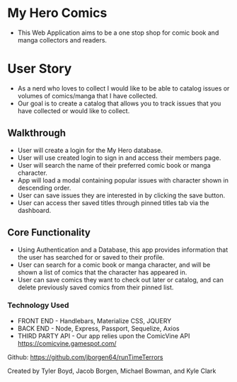 # My Hero Comics
- This Web Application aims to be a one stop shop for comic book and manga collectors and readers. 

# User Story
- As a nerd who loves to collect I would like to be able to catalog issues or volumes of comics/manga that I have collected.
- Our goal is to create a catalog that allows you to track issues that you have collected or would like to collect.

## Walkthrough
- User will create a login for the My Hero database.
- User will use created login to sign in and access their members page.
- User will search the name of their preferred comic book or manga character.
- App will load a modal containing popular issues with character shown in descending order.
- User can save issues they are interested in by clicking the save button.
- User can access ther saved titles through pinned titles tab via the dashboard.


## Core Functionality

- Using Authentication and a Database, this app provides information that the user has searched for or saved to their profile.
- User can search for a comic book or manga character, and will be shown a list of comics that the character has appeared in.
- User can save comics they want to check out later or catalog, and can delete previously saved comics from their pinned list.


### Technology Used
- FRONT END - Handlebars, Materialize CSS, JQUERY
- BACK END - Node, Express, Passport, Sequelize, Axios
- THIRD PARTY API - Our app relies upon the ComicVine API https://comicvine.gamespot.com/

Github: https://github.com/jborgen64/runTimeTerrors

Created by Tyler Boyd, Jacob Borgen, Michael Bowman, and Kyle Clark

